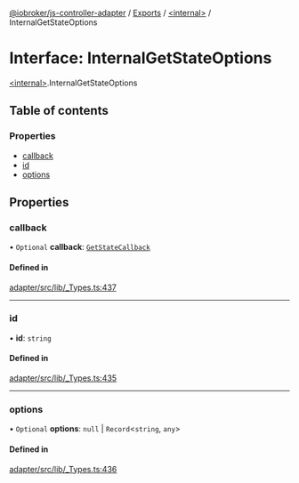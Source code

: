 [@iobroker/js-controller-adapter](../README.md) / [Exports](../modules.md) / [\<internal\>](../modules/internal_.md) / InternalGetStateOptions

# Interface: InternalGetStateOptions

[\<internal\>](../modules/internal_.md).InternalGetStateOptions

## Table of contents

### Properties

- [callback](internal_.InternalGetStateOptions.md#callback)
- [id](internal_.InternalGetStateOptions.md#id)
- [options](internal_.InternalGetStateOptions.md#options)

## Properties

### callback

• `Optional` **callback**: [`GetStateCallback`](../modules/internal_.md#getstatecallback)

#### Defined in

[adapter/src/lib/_Types.ts:437](https://github.com/ioBroker/ioBroker.js-controller/blob/1f96ea5e/packages/adapter/src/lib/_Types.ts#L437)

___

### id

• **id**: `string`

#### Defined in

[adapter/src/lib/_Types.ts:435](https://github.com/ioBroker/ioBroker.js-controller/blob/1f96ea5e/packages/adapter/src/lib/_Types.ts#L435)

___

### options

• `Optional` **options**: ``null`` \| `Record`\<`string`, `any`\>

#### Defined in

[adapter/src/lib/_Types.ts:436](https://github.com/ioBroker/ioBroker.js-controller/blob/1f96ea5e/packages/adapter/src/lib/_Types.ts#L436)
